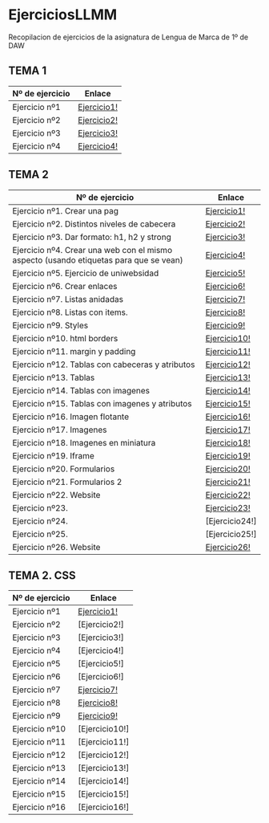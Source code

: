 # EjerciciosLLMM
Recopilacion de ejercicios de la asignatura de Lengua de Marca de 1º de DAW


## TEMA 1 

Nº de ejercicio | Enlace
------------ | -------------
Ejercicio nº1  |  [Ejercicio1!](TEMA1/Ejercicio1.html )
Ejercicio nº2  |  [Ejercicio2!](TEMA1/Actividad_1_2)
Ejercicio nº3  |  [Ejercicio3!](TEMA1/Actividad_1_3)
Ejercicio nº4  |  [Ejercicio4!](Trabajos/README)

## TEMA 2

Nº de ejercicio | Enlace
------------ | -------------
Ejercicio nº1. Crear una pag | [Ejercicio1!](TEMA2/T2_ActividadHTML_1.html)
Ejercicio nº2. Distintos niveles de cabecera | [Ejercicio2!](TEMA2/T2_ActividadHTML_2.html)
Ejercicio nº3. Dar formato: h1, h2 y strong| [Ejercicio3!](TEMA2/T2_ActividadHTML_3.html)
Ejercicio nº4. Crear una web con el mismo aspecto (usando etiquetas para que se vean) | [Ejercicio4!](TEMA2/T2_ActividadHTML_4.html)
Ejercicio nº5. Ejercicio de uniwebsidad| [Ejercicio5!](TEMA2/actividad5/portfolio/indice.html)
Ejercicio nº6. Crear enlaces| [Ejercicio6!](TEMA2/T2_ActividadHTML_6.html)
Ejercicio nº7. Listas anidadas | [Ejercicio7!](TEMA2/T2_ActividadHTML_7.html)
Ejercicio nº8. Listas con items. | [Ejercicio8!](TEMA2/T2_ActividadHTML_8.html)
Ejercicio nº9. Styles | [Ejercicio9!](TEMA2/T2_ActividadHTML_9.html)
Ejercicio nº10. html borders | [Ejercicio10!](TEMA2/T2_ActividadHTML_10.html)
Ejercicio nº11. margin y padding | [Ejercicio11!](TEMA2/T2_ActividadHTML_11.html)
Ejercicio nº12. Tablas con cabeceras y atributos | [Ejercicio12!](TEMA2/T2_ActividadHTML_12.html)
Ejercicio nº13. Tablas | [Ejercicio13!](TEMA2/T2_ActividadHTML_13.html)
Ejercicio nº14. Tablas con imagenes | [Ejercicio14!](TEMA2/T2_ActividadHTML_14.html)
Ejercicio nº15. Tablas con imagenes y atributos | [Ejercicio15!](TEMA2/T2_ActividadHTML_15.html)
Ejercicio nº16. Imagen flotante | [Ejercicio16!](TEMA2/T2_ActividadHTML_16.html)
Ejercicio nº17. Imagenes | [Ejercicio17!](TEMA2/T2_ActividadHTML_17.html)
Ejercicio nº18. Imagenes en miniatura | [Ejercicio18!](TEMA2/T2_ActividadHTML_18.html)
Ejercicio nº19. Iframe | [Ejercicio19!](TEMA2/T2_ActividadHTML_19)
Ejercicio nº20. Formularios | [Ejercicio20!](TEMA2/T2_ActividadHTML_20.html)
Ejercicio nº21. Formularios 2 | [Ejercicio21!](TEMA2/T2_ActividadHTML_21.html)
Ejercicio nº22. Website | [Ejercicio22!](TEMA2/T2_ActividadHTML_22/ejercicio22.html)
Ejercicio nº23.  | [Ejercicio23!](TEMA2/T2_ActividadHTML_23.html)
Ejercicio nº24.  | [Ejercicio24!]
Ejercicio nº25.  | [Ejercicio25!]
Ejercicio nº26. Website | [Ejercicio26!](TEMA2/T2_ActividadHTML_26.html)

## TEMA 2. CSS 

Nº de ejercicio | Enlace
------------ | -------------
Ejercicio nº1    |  [Ejercicio1!](TEMA2/CSS/Ejercicio_1_CSS)
Ejercicio nº2    |  [Ejercicio2!]
Ejercicio nº3    |  [Ejercicio3!]
Ejercicio nº4    |  [Ejercicio4!]
Ejercicio nº5    |  [Ejercicio5!]
Ejercicio nº6    |  [Ejercicio6!]
Ejercicio nº7    |  [Ejercicio7!](TEMA2/CSS/Actividad_06.2_CSS)
Ejercicio nº8    |  [Ejercicio8!](TEMA2/CSS/Actividad_06.3_CSS)
Ejercicio nº9    |  [Ejercicio9!](TEMA2/CSS/Actividad_06.4_CSS)
Ejercicio nº10   |  [Ejercicio10!]
Ejercicio nº11   |  [Ejercicio11!]
Ejercicio nº12   |  [Ejercicio12!]
Ejercicio nº13   |  [Ejercicio13!]
Ejercicio nº14   |  [Ejercicio14!]
Ejercicio nº15   |  [Ejercicio15!]
Ejercicio nº16   |  [Ejercicio16!]

